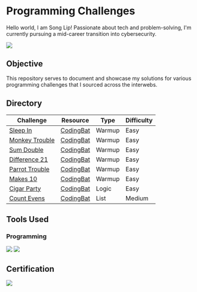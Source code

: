 # Programming Challenges

Hello world, I am Song Lip! Passionate about tech and problem-solving, I'm currently pursuing a mid-career transition into cybersecurity.

<a href="https://www.linkedin.com/in/song-lip-lim/"><img src="https://img.shields.io/badge/-LinkedIn-0072b1?&style=for-the-badge&logo=linkedin&logoColor=white" /></a>

## Objective

This repository serves to document and showcase my solutions for various programming challenges that I sourced across the interwebs.

## Directory

| Challenge          | Resource           | Type               | Difficulty         |
|--------------------|--------------------|--------------------|--------------------|
|<a href="Sleep In/README.md">Sleep In</a>|<a href="https://codingbat.com/python">CodingBat</a>|Warmup|Easy|
|<a href="Monkey Trouble/README.md">Monkey Trouble</a>|<a href="https://codingbat.com/python">CodingBat</a>|Warmup|Easy|
|<a href="Sum Double/README.md">Sum Double</a>|<a href="https://codingbat.com/python">CodingBat</a>|Warmup|Easy|
|<a href="Difference 21/README.md">Difference 21</a>|<a href="https://codingbat.com/python">CodingBat</a>|Warmup|Easy|
|<a href="Parrot Trouble/README.md">Parrot Trouble</a>|<a href="https://codingbat.com/python">CodingBat</a>|Warmup|Easy|
|<a href="Makes 10/README.md">Makes 10</a>|<a href="https://codingbat.com/python">CodingBat</a>|Warmup|Easy|
|<a href="Cigar Party/README.md">Cigar Party</a>|<a href="https://codingbat.com/python">CodingBat</a>|Logic|Easy|
|<a href="Count Evens/README.md">Count Evens</a>|<a href="https://codingbat.com/python">CodingBat</a>|List|Medium|

## Tools Used

### Programming
<div>
    <img src="https://img.shields.io/badge/-Python-3776AB?&style=for-the-badge&logo=Python&logoColor=white" />
    <img src="https://img.shields.io/badge/-VS_Code-007ACC?&style=for-the-badge&logo=Visual-Studio-Code&logoColor=white" />
</div>

## Certification
<div>
    <a href="https://coursera.org/share/1a7721968c5913a303e5f9c81517ea2e"><img src="https://images.credly.com/size/340x340/images/0bf0f2da-a699-4c82-82e2-56dcf1f2e1c7/image.png" /></a>
</div>
